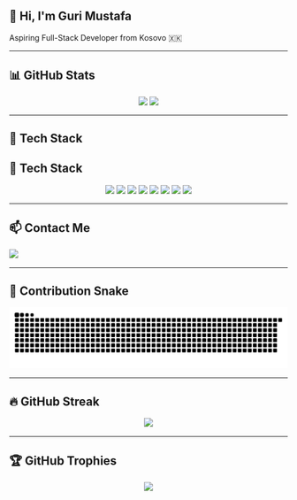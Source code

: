 ## 👋 Hi, I'm Guri Mustafa

Aspiring Full-Stack Developer from Kosovo 🇽🇰

---

## 📊 GitHub Stats

<div align="center">
  <img src="https://github-readme-stats.vercel.app/api?username=GuriMustafa&show_icons=true&theme=dracula&cache_seconds=86400" height="150" />
  <img src="https://github-readme-stats.vercel.app/api/top-langs?username=GuriMustafa&layout=compact&theme=dracula&cache_seconds=86400" height="150" />
</div>

---

## 🚀 Tech Stack

## 🚀 Tech Stack

<p align="center">
  <img src="https://cdn.jsdelivr.net/gh/devicons/devicon/icons/javascript/javascript-original.svg" width="40" />
  <img src="https://cdn.jsdelivr.net/gh/devicons/devicon/icons/html5/html5-original.svg" width="40" />
  <img src="https://cdn.jsdelivr.net/gh/devicons/devicon/icons/css3/css3-original.svg" width="40" />
  <img src="https://cdn.jsdelivr.net/gh/devicons/devicon/icons/tailwindcss/tailwindcss-plain.svg" width="40" />
  <img src="https://cdn.jsdelivr.net/gh/devicons/devicon/icons/csharp/csharp-original.svg" width="40" />
  <img src="https://cdn.jsdelivr.net/gh/devicons/devicon/icons/c/c-original.svg" width="40" />
  <img src="https://cdn.jsdelivr.net/gh/devicons/devicon/icons/typescript/typescript-original.svg" width="40" />
  <img src="https://cdn.jsdelivr.net/gh/devicons/devicon/icons/sqlite/sqlite-original.svg" width="40"/> <!-- SQLite icon -->
</p>

  
 

---

## 📫 Contact Me

<a href="mailto:guriimustafaa@gmail.com">
  <img src="https://img.shields.io/static/v1?message=Gmail&logo=gmail&label=&color=D14836&logoColor=white&labelColor=&style=for-the-badge" height="35" />
</a>

---

## 🐍 Contribution Snake

<div align="center">
  <picture>
    <source media="(prefers-color-scheme: dark)" srcset="https://raw.githubusercontent.com/GuriMustafa/GuriMustafa/output/github-snake-dark.svg" />
    <source media="(prefers-color-scheme: light)" srcset="https://raw.githubusercontent.com/GuriMustafa/GuriMustafa/output/github-snake.svg" />
    <img alt="github-snake" src="https://raw.githubusercontent.com/GuriMustafa/GuriMustafa/output/github-snake.svg" />
  </picture>
</div>

---

## 🔥 GitHub Streak

<div align="center">
  <img src="https://nirzak-streak-stats.vercel.app/?user=GuriMustafa&theme=dark&hide_border=false" />
</div>

---

## 🏆 GitHub Trophies

<div align="center">
  <img src="https://github-profile-trophy.vercel.app/?username=GuriMustafa&theme=radical&no-frame=true&no-bg=false&margin-w=4" />
</div>
